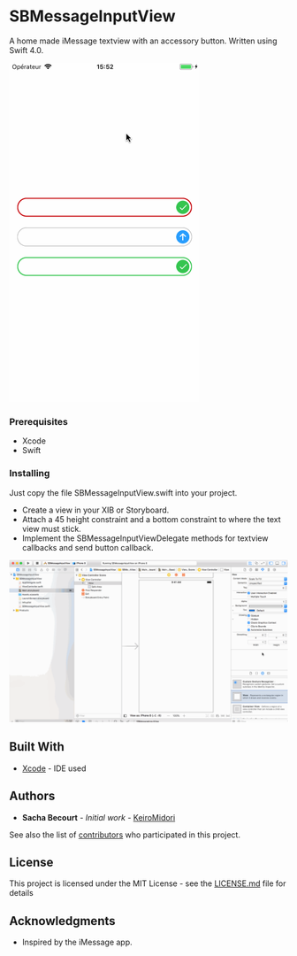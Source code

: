 # SBMessageInputView

A home made iMessage textview with an accessory button.
Written using Swift 4.0.

![SBMessageInputView demo](https://github.com/KeiroMidori/SBMessageInputView/blob/master/Demo.gif)

### Prerequisites

- Xcode
- Swift

### Installing

Just copy the file SBMessageInputView.swift into your project.

- Create a view in your XIB or Storyboard.
- Attach a 45 height constraint and a bottom constraint to where the text view must stick.
- Implement the SBMessageInputViewDelegate methods for textview callbacks and send button callback.

![SBMessageInputView install](https://github.com/KeiroMidori/SBMessageInputView/blob/master/Installation.gif)

## Built With

* [Xcode](https://developer.apple.com/xcode/downloads/) - IDE used

## Authors

* **Sacha Becourt** - *Initial work* - [KeiroMidori](https://github.com/KeiroMidori)

See also the list of [contributors](https://github.com/KeiroMidori/SBMessageInputView/graphs/contributors) who participated in this project.

## License

This project is licensed under the MIT License - see the [LICENSE.md](LICENSE.md) file for details

## Acknowledgments

* Inspired by the iMessage app.
